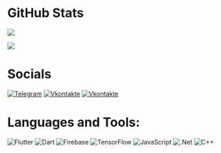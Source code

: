 # GitHub Stats

![](https://github-readme-stats-git-masterrstaa-rickstaa.vercel.app/api?username=Its-LALOL&hide=contribs&show_icons=true&theme=tokyonight)

![](https://github-readme-stats-git-masterrstaa-rickstaa.vercel.app/api/top-langs/?username=Its-LALOL&theme=tokyonight&layout=compact)

# Sociаls
[![Telegram](https://img.shields.io/badge/-Telegram-090909?style=for-the-badge&logo=telegram&logoColor=27A0D9)](https://t.me/terrorself)
[![Vkontakte](https://img.shields.io/badge/-Vkontakte-090909?style=for-the-badge&logo=Vk&logoColor=4F7DB3)](https://vk.com/rr23_2r_23f3_3r2f)
[![Vkontakte](https://img.shields.io/badge/-Discord-090909?style=for-the-badge&logo=Vk&logoColor=4F7DB3)](https://discord.gg/UkFmaUm65a)

# Languages and Tools:
![Flutter](https://img.shields.io/badge/-Flutter-090909?style=for-the-badge&logo=flutter&logoColor=47C5FB)
![Dart](https://img.shields.io/badge/-Dart-090909?style=for-the-badge&logo=dart&logoColor=097CDB)
![Firebase](https://img.shields.io/badge/-Firebase-090909?style=for-the-badge&logo=firebase&logoColor=F8C52C)
![TensorFlow](https://img.shields.io/badge/-TensorFlow-090909?style=for-the-badge&logo=tensorflow&logoColor=F88C00)
![JavaScript](https://img.shields.io/badge/-JavaScript-090909?style=for-the-badge&logo=JavaScript&logoColor=E9D54D)
![.Net](https://img.shields.io/badge/-Framework-090909?style=for-the-badge&logo=.net&logoColor=E5D3FF)
![C++](https://img.shields.io/badge/-C++-090909?style=for-the-badge&logo=C%2b%2b&logoColor=6296CC)

